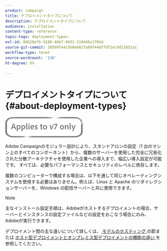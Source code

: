 ```yaml
---
product: campaign
title: デプロイメントタイプについて
description: デプロイメントタイプについて
audience: installation
content-type: reference
topic-tags: deployment-types-
exl-id: 08628efb-9186-4b67-9431-310d4bc276b4
source-git-commit: 20509f44c5b8e0827a09f44dffdf2ec9d11652a1
workflow-type: tm+mt
source-wordcount: '136'
ht-degree: 6%

---
```


# デプロイメントタイプについて{#about-deployment-types}

![](../../assets/v7-only.svg)

Adobe Campaignのモジュラー設計により、スタンドアロンの設定（1 台のマシン上のすべてのコンポーネント）から、複数のサーバーを使用した完全に冗長化された分散アーキテクチャを使用した企業への導入まで、幅広い導入設定が可能です。 すべては、必要なパフォーマンスとセキュリティのレベルに依存します。

複数のコンピューターで構成する場合は、以下を通して同じオペレーティングシステムを使用する必要はありません。例えば、Linux と Apache のリダイレクションサーバーを、Windows の配信サーバーと共に使用できます。

>[!NOTE]
>
>主なインストール設定手順は、Adobeがホストするデプロイメントの場合、サーバーとインスタンスの設定ファイルなどの設定をおこなう場合にのみ、Adobeが実行できます。
>
>デプロイメント間の主な違いについて詳しくは、[ モデルのホスティング ](../../installation/using/hosting-models.md) の節または [ ホスト型デプロイメントとオンプレミス型デプロイメントの機能の違い ](../../installation/using/capability-matrix.md) を参照してください。
